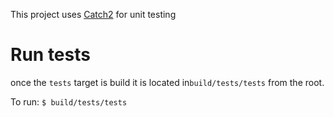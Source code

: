 This project uses [Catch2](https://github.com/catchorg/Catch2) for unit testing

# Run tests
once the `tests` target is build it is located in`build/tests/tests` from the root.

To run: `$ build/tests/tests`
